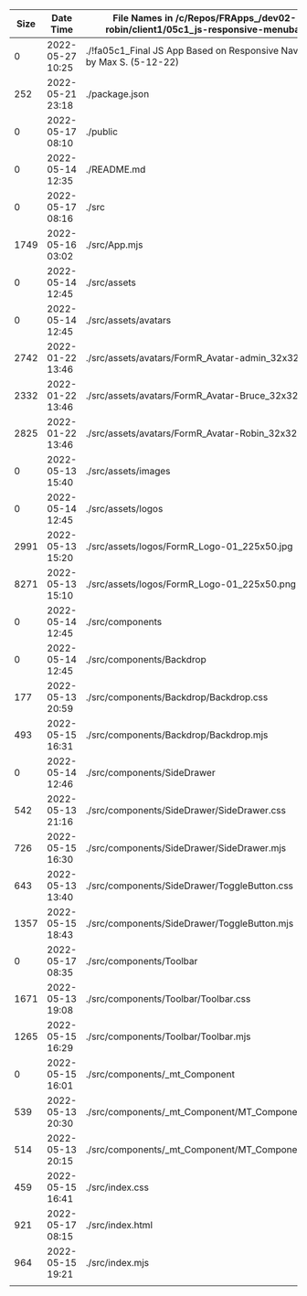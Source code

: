 |        Size |   Date    Time  | File Names in /c/Repos/FRApps_/dev02-robin/client1/05c1_js-responsive-menubar
| ----------- |---------------- |---------------------------------------------------------------------------
|           0 |2022-05-27 10:25 |./!fa05c1_Final JS App Based on Responsive Navbar by Max S. (5-12-22)    
|         252 |2022-05-21 23:18 |./package.json    
|           0 |2022-05-17 08:10 |./public    
|           0 |2022-05-14 12:35 |./README.md    
|           0 |2022-05-17 08:16 |./src    
|        1749 |2022-05-16 03:02 |./src/App.mjs    
|           0 |2022-05-14 12:45 |./src/assets    
|           0 |2022-05-14 12:45 |./src/assets/avatars    
|        2742 |2022-01-22 13:46 |./src/assets/avatars/FormR_Avatar-admin_32x32.png    
|        2332 |2022-01-22 13:46 |./src/assets/avatars/FormR_Avatar-Bruce_32x32.png    
|        2825 |2022-01-22 13:46 |./src/assets/avatars/FormR_Avatar-Robin_32x32.png    
|           0 |2022-05-13 15:40 |./src/assets/images    
|           0 |2022-05-14 12:45 |./src/assets/logos    
|        2991 |2022-05-13 15:20 |./src/assets/logos/FormR_Logo-01_225x50.jpg    
|        8271 |2022-05-13 15:10 |./src/assets/logos/FormR_Logo-01_225x50.png    
|           0 |2022-05-14 12:45 |./src/components    
|           0 |2022-05-14 12:45 |./src/components/Backdrop    
|         177 |2022-05-13 20:59 |./src/components/Backdrop/Backdrop.css    
|         493 |2022-05-15 16:31 |./src/components/Backdrop/Backdrop.mjs    
|           0 |2022-05-14 12:46 |./src/components/SideDrawer    
|         542 |2022-05-13 21:16 |./src/components/SideDrawer/SideDrawer.css    
|         726 |2022-05-15 16:30 |./src/components/SideDrawer/SideDrawer.mjs    
|         643 |2022-05-13 13:40 |./src/components/SideDrawer/ToggleButton.css    
|        1357 |2022-05-15 18:43 |./src/components/SideDrawer/ToggleButton.mjs    
|           0 |2022-05-17 08:35 |./src/components/Toolbar    
|        1671 |2022-05-13 19:08 |./src/components/Toolbar/Toolbar.css    
|        1265 |2022-05-15 16:29 |./src/components/Toolbar/Toolbar.mjs    
|           0 |2022-05-15 16:01 |./src/components/_mt_Component    
|         539 |2022-05-13 20:30 |./src/components/_mt_Component/MT_Component.css    
|         514 |2022-05-13 20:15 |./src/components/_mt_Component/MT_Component.mjs    
|         459 |2022-05-15 16:41 |./src/index.css    
|         921 |2022-05-17 08:15 |./src/index.html    
|         964 |2022-05-15 19:21 |./src/index.mjs    
|             |                 |
